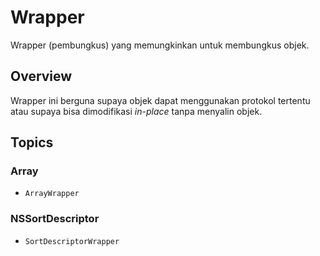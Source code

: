 # Wrapper

Wrapper (pembungkus) yang memungkinkan untuk membungkus objek.

## Overview

Wrapper ini berguna supaya objek dapat menggunakan protokol tertentu atau supaya bisa dimodifikasi *in-place* tanpa menyalin objek.

## Topics

### Array
- ``ArrayWrapper``

### NSSortDescriptor
- ``SortDescriptorWrapper``
